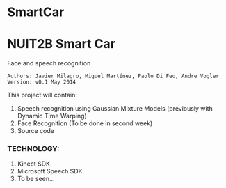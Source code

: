 SmartCar
========

# NUIT2B Smart Car
Face and speech recognition

```
Authors: Javier Milagro, Miguel Martínez, Paolo Di Feo, Andre Vogler
Version: v0.1 May 2014
```


This project will contain:

1. Speech recognition using Gaussian Mixture Models (previously with Dynamic Time Warping)
2. Face Recognition (To be done in second week)
3. Source code


### TECHNOLOGY:

1. Kinect SDK
2. Microsoft Speech SDK
3. To be seen... 